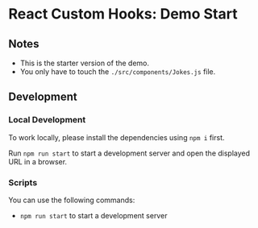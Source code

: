 # React Custom Hooks: Demo Start

## Notes

- This is the starter version of the demo.
- You only have to touch the `./src/components/Jokes.js` file.

## Development

### Local Development

To work locally, please install the dependencies using `npm i` first.

Run `npm run start` to start a development server and open the displayed URL in a browser.

### Scripts

You can use the following commands:

- `npm run start` to start a development server
